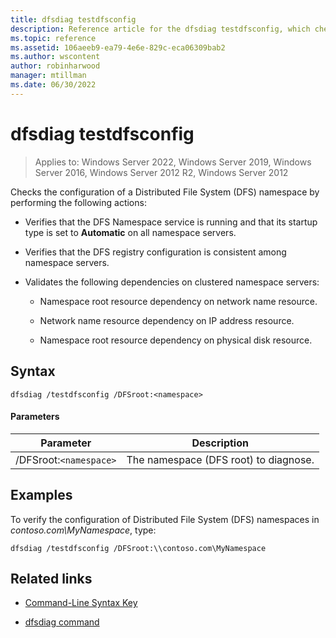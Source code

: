 ```yaml
---
title: dfsdiag testdfsconfig
description: Reference article for the dfsdiag testdfsconfig, which checks the configuration of a Distributed File System (DFS) namespace.
ms.topic: reference
ms.assetid: 106aeeb9-ea79-4e6e-829c-eca06309bab2
ms.author: wscontent
author: robinharwood
manager: mtillman
ms.date: 06/30/2022
---
```


# dfsdiag testdfsconfig

>Applies to: Windows Server 2022, Windows Server 2019, Windows Server 2016, Windows Server 2012 R2, Windows Server 2012

Checks the configuration of a Distributed File System (DFS) namespace by performing the following actions:

- Verifies that the DFS Namespace service is running and that its  startup type is set to **Automatic** on all namespace servers.

- Verifies that the DFS registry configuration is consistent among namespace servers.

- Validates the following dependencies on clustered namespace servers:

  - Namespace root resource dependency on network name resource.

  - Network name resource dependency on IP address resource.

  - Namespace root resource dependency on physical disk resource.

## Syntax

```
dfsdiag /testdfsconfig /DFSroot:<namespace>
```

#### Parameters

| Parameter | Description |
| --------- | ----------- |
| /DFSroot:`<namespace>` | The namespace (DFS root) to diagnose. |

## Examples

To verify the configuration of Distributed File System (DFS) namespaces in *contoso.com\MyNamespace*, type:

```
dfsdiag /testdfsconfig /DFSroot:\\contoso.com\MyNamespace
```

## Related links

- [Command-Line Syntax Key](command-line-syntax-key.md)

- [dfsdiag command](dfsdiag.md)

